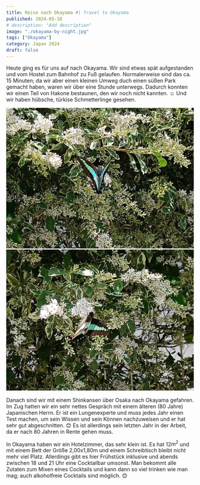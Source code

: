 ```yaml
---
title: Reise nach Okayama #| Travel to Okayama
published: 2024-05-18
# description: "Add description"
image: "./okayama-by-night.jpg"
tags: ["Okayama"]
category: Japan 2024
draft: false
---
```


Heute ging es für uns auf nach Okayama. Wir sind etwas spät aufgestanden und vom Hostel zum Bahnhof zu Fuß gelaufen. Normalerweise sind das ca. 15 Minuten; da wir aber einen kleinen Umweg duch einen süßen Park gemacht haben, waren wir über eine Stunde unterwegs. Dadurch konnten wir einen Teil von Hakone bestaunen, den wir noch nicht kannten. ☺️ Und wir haben hübsche, türkise Schmetterlinge gesehen. 

![Butterfly](./IMG20240518101700.jpg)
![Butterfly](./IMG20240518101624.jpg)

Danach sind wir mit einem Shinkansen über Osaka nach Okayama gefahren. Im Zug hatten wir ein sehr nettes Gespräch mit einem älteren (80 Jahre) Japanischen Herrn. Er ist ein Lungenexperte und muss jedes Jahr einen Test machen, um sein Wissen und sein Können nachzuweisen und er hat sehr gut abgeschnitten. 😊 Es ist allerdings sein letzten Jahr in der Arbeit, da er nach 80 Jahren in Rente gehen muss. 

In Okayama haben wir ein Hotelzimmer, das sehr klein ist. Es hat 12$m^2$ und mit einem Bett der Größe 2,00x1,80m und einem Schreibtisch bleibt nicht mehr viel Platz.
Allerdings gibt es hier Frühstück inklusive und abends zwischen 18 und 21 Uhr eine Cocktailbar umsonst. Man bekommt alle Zutaten zum Mixen eines Cocktails und kann dann so viel trinken wie man mag; auch alkoholfreie Cocktails sind möglich. 😊
